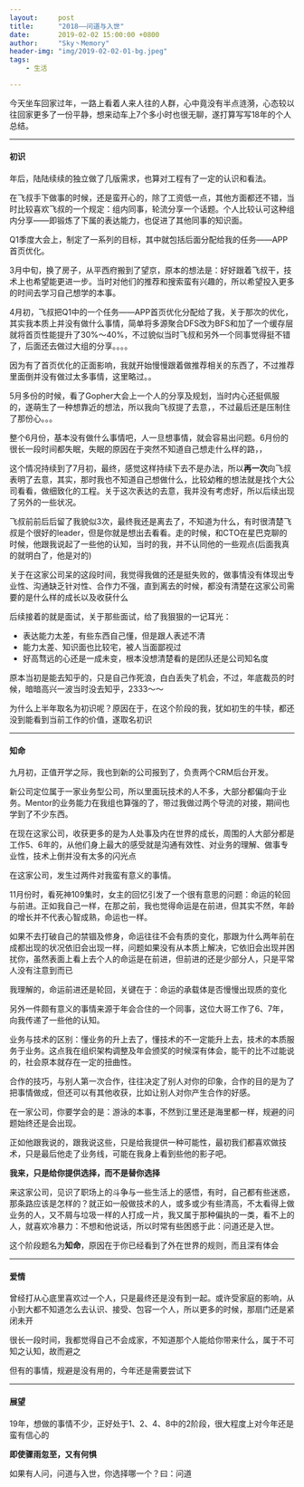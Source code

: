 ```yaml
---
layout:     post
title:      "2018——问道与入世"
date:       2019-02-02 15:00:00 +0800
author:     "Sky丶Memory"
header-img: "img/2019-02-02-01-bg.jpeg"
tags:
    - 生活

---
```


今天坐车回家过年，一路上看着人来人往的人群，心中竟没有半点涟漪，心态较以往回家更多了一份平静，想来动车上7个多小时也很无聊，遂打算写写18年的个人总结。

---

#### 初识

年后，陆陆续续的独立做了几版需求，也算对工程有了一定的认识和看法。

在飞叔手下做事的时候，还是蛮开心的，除了工资低一点，其他方面都还不错，当时比较喜欢飞叔的一个规定：组内同事，轮流分享一个话题。个人比较认可这种组内分享——即锻炼了下属的表达能力，也促进了其他同事的知识面。

Q1季度大会上，制定了一系列的目标，其中就包括后面分配给我的任务——APP首页优化。

3月中旬，换了房子，从平西府搬到了望京，原本的想法是：好好跟着飞叔干，技术上也希望能更进一步。当时对他们的推荐和搜索蛮有兴趣的，所以希望投入更多的时间去学习自己想学的本事。

4月初，飞叔把Q1中的一个任务——APP首页优化分配给了我，关于那次的优化，其实我本质上并没有做什么事情，简单将多源聚合DFS改为BFS和加了一个缓存层就将首页性能提升了30%～40%，不过貌似当时飞叔和另外一个同事觉得挺不错了，后面还去做过大组的分享。。。。

因为有了首页优化的正面影响，我就开始慢慢跟着做推荐相关的东西了，不过推荐里面倒并没有做过太多事情，这里略过。。

5月多份的时候，看了Gopher大会上一个人的分享及规划，当时内心还挺佩服的，遂萌生了一种想靠近的想法，所以我向飞叔提了去意，，不过最后还是压制住了那份心。。。

整个6月份，基本没有做什么事情吧，人一旦想事情，就会容易出问题。6月份的很长一段时间都失眠，失眠的原因在于突然不知道自己想走什么样的路，，

这个情况持续到了7月初，最终，感觉这样持续下去不是办法，所以**再一次**向飞叔表明了去意，其实，那时我也不知道自己想做什么，比较幼稚的想法就是找个大公司看看，做细致化的工程。关于这次表达的去意，我并没有考虑好，所以后续出现了另外的一些状况。

飞叔前前后后留了我貌似3次，最终我还是离去了，不知道为什么，有时很清楚飞叔是个很好的leader，但是你就是想出去看看。走的时候，和CTO在星巴克聊的时候，他跟我说起了一些他的认知，当时的我，并不认同他的一些观点(后面我真的就明白了，他是对的)

关于在这家公司呆的这段时间，我觉得我做的还是挺失败的，做事情没有体现出专业性、沟通缺乏针对性、合作力不强，直到离去的时候，都没有清楚在这家公司需要的是什么样的成长以及收获什么

后续接着的就是面试，关于那些面试，给了我狠狠的一记耳光：

- 表达能力太差，有些东西自己懂，但是跟人表述不清
- 能力太差、知识面也比较宅，被人当面鄙视过
- 好高骛远的心还是一成未变，根本没想清楚看的是团队还是公司知名度

原本当初是能去知乎的，只是自己作死浪，白白丢失了机会，不过，年底裁员的时候，暗暗高兴一波当时没去知乎，2333～～

为什么上半年取名为初识呢？原因在于，在这个阶段的我，犹如初生的牛犊，都还没到能看到当前工作的价值，遂取名初识

---

#### 知命

九月初，正值开学之际，我也到新的公司报到了，负责两个CRM后台开发。

新公司定位属于一家业务型公司，所以里面玩技术的人不多，大部分都偏向于业务。Mentor的业务能力在我组也算强的了，带过我做过两个导流的对接，期间也学到了不少东西。

在现在这家公司，收获更多的是为人处事及内在世界的成长，周围的人大部分都是工作5、6年的，从他们身上最大的感受就是沟通有效性、对业务的理解、做事专业性，技术上倒并没有太多的闪光点

在这家公司，发生过两件对我蛮有意义的事情。

11月份时，看死神109集时，女主的回忆引发了一个很有意思的问题：命运的轮回与前进。正如我自己一样，在那之前，我也觉得命运是在前进，但其实不然，年龄的增长并不代表心智成熟，命运也一样。

如果不去打破自己的禁锢及修身，命运往往不会有质的变化，那跟为什么两年前在成都出现的状况依旧会出现一样，问题如果没有从本质上解决，它依旧会出现并困扰你，虽然表面上看上去个人的命运是在前进，但前进的还是少部分人，只是平常人没有注意到而已

我理解的，命运前进还是轮回，关键在于：命运的承载体是否慢慢出现质的变化

另外一件颇有意义的事情来源于年会合住的一个同事，这位大哥工作了6、7年，向我传递了一些他的认知。

业务与技术的区别：懂业务的升上去了，懂技术的不一定能升上去，技术的本质服务于业务。这点我在组织架构调整及年会颁奖的时候深有体会，能干的比不过能说的，社会原本就存在一定的扭曲性。

合作的技巧，与别人第一次合作，往往决定了别人对你的印象，合作的目的是为了把事情做成，但还可以有其他收获，比如让别人对你产生合作的好感。

在一家公司，你要学会的是：游泳的本事，不然到江里还是海里都一样，规避的问题始终还是会出现。

正如他跟我说的，跟我说这些，只是给我提供一种可能性，最初我们都喜欢做技术，只是最后他走了业务线，可能在我身上看到些他的影子吧。

**我来，只是给你提供选择，而不是替你选择**

来这家公司，见识了职场上的斗争与一些生活上的感悟，有时，自己都有些迷惑，那条路应该是怎样的？就正如一般做技术的人，或多或少有些清高，不太看得上做业务的人，又不屑与垃圾一样的人打成一片，我又属于那种偏执的一类，看不上的人，就喜欢冷暴力：不想和他说话，所以时常有些困惑于此：问道还是入世。

这个阶段题名为**知命**，原因在于你已经看到了外在世界的规则，而且深有体会

---

#### 爱情

曾经打从心底里喜欢过一个人，只是最终还是没有到一起。或许受家庭的影响，从小到大都不知道怎么去认识、接受、包容一个人，所以更多的时候，那扇门还是紧闭未开

很长一段时间，我都觉得自己不会成家，不知道那个人能给你带来什么，属于不可知之认知，故而避之

但有的事情，规避是没有用的，今年还是需要尝试下

---

#### 展望

19年，想做的事情不少，正好处于1、2、4、8中的2阶段，很大程度上对今年还是蛮有信心的

**即使骤雨忽至，又有何惧**

如果有人问，问道与入世，你选择哪一个？曰：问道


